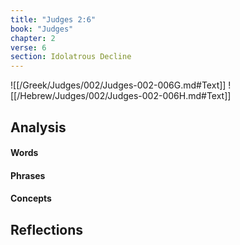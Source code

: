 ```yaml
---
title: "Judges 2:6"
book: "Judges"
chapter: 2
verse: 6
section: Idolatrous Decline
---
```

![[/Greek/Judges/002/Judges-002-006G.md#Text]]
![[/Hebrew/Judges/002/Judges-002-006H.md#Text]]

## Analysis

#### Words

#### Phrases

#### Concepts

## Reflections
